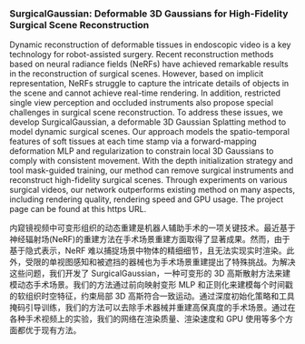 ### SurgicalGaussian: Deformable 3D Gaussians for High-Fidelity Surgical Scene Reconstruction

Dynamic reconstruction of deformable tissues in endoscopic video is a key technology for robot-assisted surgery. Recent reconstruction methods based on neural radiance fields (NeRFs) have achieved remarkable results in the reconstruction of surgical scenes. However, based on implicit representation, NeRFs struggle to capture the intricate details of objects in the scene and cannot achieve real-time rendering. In addition, restricted single view perception and occluded instruments also propose special challenges in surgical scene reconstruction. To address these issues, we develop SurgicalGaussian, a deformable 3D Gaussian Splatting method to model dynamic surgical scenes. Our approach models the spatio-temporal features of soft tissues at each time stamp via a forward-mapping deformation MLP and regularization to constrain local 3D Gaussians to comply with consistent movement. With the depth initialization strategy and tool mask-guided training, our method can remove surgical instruments and reconstruct high-fidelity surgical scenes. Through experiments on various surgical videos, our network outperforms existing method on many aspects, including rendering quality, rendering speed and GPU usage. The project page can be found at this https URL.

内窥镜视频中可变形组织的动态重建是机器人辅助手术的一项关键技术。最近基于神经辐射场(NeRF)的重建方法在手术场景重建方面取得了显著成果。然而，由于基于隐式表示，NeRF 难以捕捉场景中物体的精细细节，且无法实现实时渲染。此外，受限的单视图感知和被遮挡的器械也为手术场景重建提出了特殊挑战。为解决这些问题，我们开发了 SurgicalGaussian，一种可变形的 3D 高斯散射方法来建模动态手术场景。我们的方法通过前向映射变形 MLP 和正则化来建模每个时间戳的软组织时空特征，约束局部 3D 高斯符合一致运动。通过深度初始化策略和工具掩码引导训练，我们的方法可以去除手术器械并重建高保真度的手术场景。通过在各种手术视频上的实验，我们的网络在渲染质量、渲染速度和 GPU 使用等多个方面都优于现有方法。
